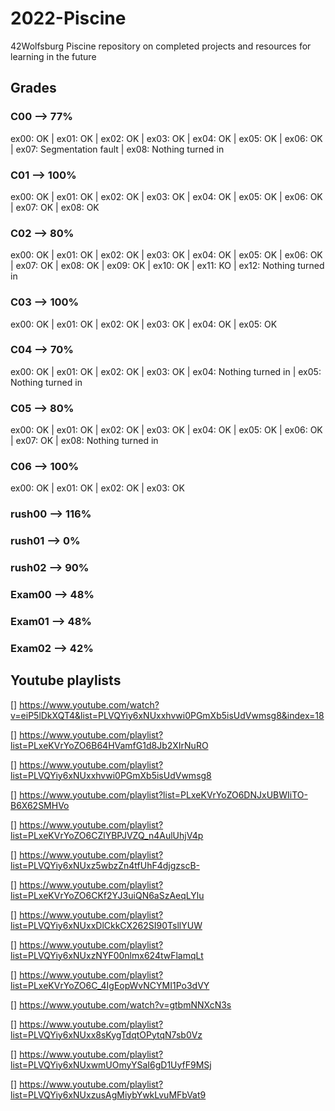 # 2022-Piscine
42Wolfsburg Piscine repository on completed projects and resources for learning in the future

## Grades

### C00 --> 77%
ex00: OK | ex01: OK | ex02: OK | ex03: OK | ex04: OK | ex05: OK | ex06: OK | ex07: Segmentation fault | ex08: Nothing turned in

### C01 --> 100%
ex00: OK | ex01: OK | ex02: OK | ex03: OK | ex04: OK | ex05: OK | ex06: OK | ex07: OK | ex08: OK

### C02 --> 80%
ex00: OK | ex01: OK | ex02: OK | ex03: OK | ex04: OK | ex05: OK | ex06: OK | ex07: OK | ex08: OK | ex09: OK | ex10: OK | ex11: KO | ex12: Nothing turned in

### C03 --> 100%
ex00: OK | ex01: OK | ex02: OK | ex03: OK | ex04: OK | ex05: OK

### C04 --> 70%
ex00: OK | ex01: OK | ex02: OK | ex03: OK | ex04: Nothing turned in | ex05: Nothing turned in

### C05 --> 80%
ex00: OK | ex01: OK | ex02: OK | ex03: OK | ex04: OK | ex05: OK | ex06: OK | ex07: OK | ex08: Nothing turned in

### C06 --> 100%
ex00: OK | ex01: OK | ex02: OK | ex03: OK

### rush00 --> 116%
### rush01 --> 0%
### rush02 --> 90%

### Exam00 --> 48%
### Exam01 --> 48%
### Exam02 --> 42%

## Youtube playlists
[]  https://www.youtube.com/watch?v=eiP5lDkXQT4&list=PLVQYiy6xNUxxhvwi0PGmXb5isUdVwmsg8&index=18

[]  https://www.youtube.com/playlist?list=PLxeKVrYoZO6B64HVamfG1d8Jb2XIrNuRO

[]  https://www.youtube.com/playlist?list=PLVQYiy6xNUxxhvwi0PGmXb5isUdVwmsg8

[]  https://www.youtube.com/playlist?list=PLxeKVrYoZO6DNJxUBWIiTO-B6X62SMHVo

[]  https://www.youtube.com/playlist?list=PLxeKVrYoZO6CZlYBPJVZQ_n4AulUhjV4p

[]  https://www.youtube.com/playlist?list=PLVQYiy6xNUxz5wbzZn4tfUhF4djgzscB-

[]  https://www.youtube.com/playlist?list=PLxeKVrYoZO6CKf2YJ3uiQN6aSzAeqLYlu

[]  https://www.youtube.com/playlist?list=PLVQYiy6xNUxxDlCkkCX262SI90TsllYUW

[]  https://www.youtube.com/playlist?list=PLVQYiy6xNUxzNYF00nlmx624twFlamqLt

[]  https://www.youtube.com/playlist?list=PLxeKVrYoZO6C_4IgEopWvNCYMI1Po3dVY

[]  https://www.youtube.com/watch?v=gtbmNNXcN3s

[]  https://www.youtube.com/playlist?list=PLVQYiy6xNUxx8sKygTdqtOPytqN7sb0Vz

[]  https://www.youtube.com/playlist?list=PLVQYiy6xNUxwmUOmyYSaI6gD1UyfF9MSj

[]  https://www.youtube.com/playlist?list=PLVQYiy6xNUxzusAgMiybYwkLvuMFbVat9
